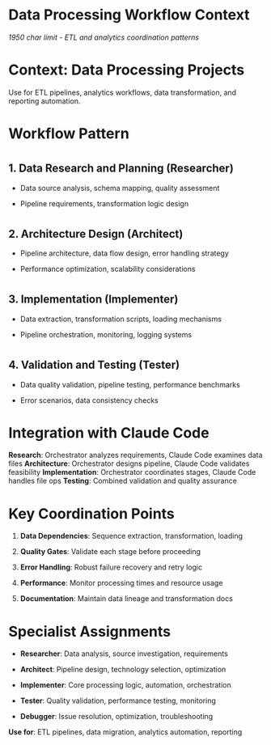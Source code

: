 

# Data Processing Workflow Context

*1950 char limit - ETL and analytics coordination patterns*

#

# Context: Data Processing Projects

Use for ETL pipelines, analytics workflows, data transformation, and reporting automation.

#

# Workflow Pattern

#

## 1. Data Research and Planning (Researcher)

- Data source analysis, schema mapping, quality assessment

- Pipeline requirements, transformation logic design

#

## 2. Architecture Design (Architect)

- Pipeline architecture, data flow design, error handling strategy

- Performance optimization, scalability considerations

#

## 3. Implementation (Implementer)

- Data extraction, transformation scripts, loading mechanisms

- Pipeline orchestration, monitoring, logging systems

#

## 4. Validation and Testing (Tester)

- Data quality validation, pipeline testing, performance benchmarks

- Error scenarios, data consistency checks

#

# Integration with Claude Code

**Research**: Orchestrator analyzes requirements, Claude Code examines data files
**Architecture**: Orchestrator designs pipeline, Claude Code validates feasibility
**Implementation**: Orchestrator coordinates stages, Claude Code handles file ops
**Testing**: Combined validation and quality assurance

#

# Key Coordination Points

1. **Data Dependencies**: Sequence extraction, transformation, loading

2. **Quality Gates**: Validate each stage before proceeding

3. **Error Handling**: Robust failure recovery and retry logic

4. **Performance**: Monitor processing times and resource usage

5. **Documentation**: Maintain data lineage and transformation docs

#

# Specialist Assignments

- **Researcher**: Data analysis, source investigation, requirements

- **Architect**: Pipeline design, technology selection, optimization

- **Implementer**: Core processing logic, automation, orchestration

- **Tester**: Quality validation, performance testing, monitoring

- **Debugger**: Issue resolution, optimization, troubleshooting

**Use for**: ETL pipelines, data migration, analytics automation, reporting
